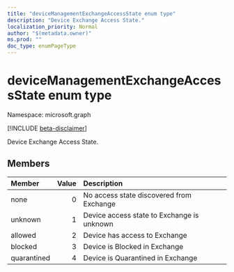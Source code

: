 ```yaml
---
title: "deviceManagementExchangeAccessState enum type"
description: "Device Exchange Access State."
localization_priority: Normal
author: "$(metadata.owner)"
ms.prod: ""
doc_type: enumPageType
---
```


# deviceManagementExchangeAccessState enum type

Namespace: microsoft.graph

[!INCLUDE [beta-disclaimer](../../includes/beta-disclaimer.md)]

Device Exchange Access State.

## Members

| Member      | Value | Description                                |
| :---------- | ----: | :----------------------------------------- |
| none        | 0     | No access state discovered from Exchange   |
| unknown     | 1     | Device access state to Exchange is unknown |
| allowed     | 2     | Device has access to Exchange              |
| blocked     | 3     | Device is Blocked in Exchange              |
| quarantined | 4     | Device is Quarantined in Exchange          |
